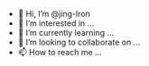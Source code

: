 - 👋 Hi, I’m @jing-lron
- 👀 I’m interested in ...
- 🌱 I’m currently learning ...
- 💞️ I’m looking to collaborate on ...
- 📫 How to reach me ...

<!---
jing-lron/jing-lron is a ✨ special ✨ repository because its `README.md` (this file) appears on your GitHub profile.
You can click the Preview link to take a look at your changes.
--->
